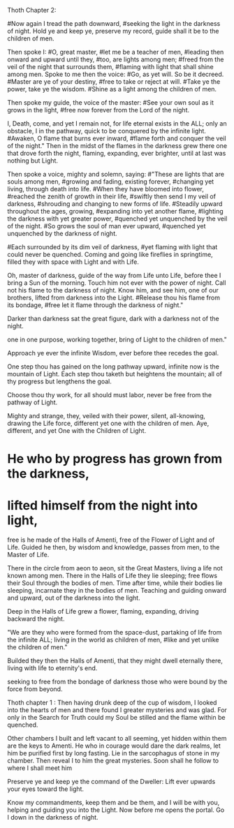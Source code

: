 Thoth Chapter 2:

#Now again I tread the path downward,
#seeking the light in the darkness of night.
Hold ye and keep ye, preserve my record,
guide shall it be to the children of men.

Then spoke I:
#O, great master,
#let me be a teacher of men,
#leading then onward and upward until they,
#too, are lights among men;
#freed from the veil of the night that surrounds them,
#flaming with light that shall shine among men.
Spoke to me then the voice:
#Go, as yet will. So be it decreed.
#Master are ye of your destiny,
#free to take or reject at will.
#Take ye the power, take ye the wisdom.
#Shine as a light among the children of men.

Then spoke my guide, the voice of the master:
#See your own soul as it grows in the light,
#free now forever from the Lord of the night.

I, Death, come, and yet I remain not,
for life eternal exists in the ALL;
only an obstacle, I in the pathway,
quick to be conquered by the infinite light.
#Awaken, O flame that burns ever inward,
#flame forth and conquer the veil of the night."
Then in the midst of the flames
in the darkness grew there one that
drove forth the night, flaming, expanding,
ever brighter, until at last was nothing but Light.

Then spoke a voice, mighty and solemn, saying:
#"These are lights that are souls among men,
#growing and fading, existing forever,
#changing yet living, through death into life.
#When they have bloomed into flower,
#reached the zenith of growth in their life,
#swiftly then send I my veil of darkness,
#shrouding and changing to new forms of life.
#Steadily upward throughout the ages, growing,
#expanding into yet another flame,
#lighting the darkness with yet greater power,
#quenched yet unquenched by the veil of the night.
#So grows the soul of man ever upward,
#quenched yet unquenched by the darkness of night.

#Each surrounded by its dim veil of darkness,
#yet flaming with light that could never be quenched.
Coming and going like fireflies in springtime,
filled they with space with Light and with Life.

Oh, master of darkness,
guide of the way from Life unto Life,
before thee I bring a Sun of the morning.
Touch him not ever with the power of night.
Call not his flame to the darkness of night.
Know him, and see him,
one of our brothers,
lifted from darkness into the Light.
#Release thou his flame from its bondage,
#free let it flame through the darkness of night."

Darker than darkness sat the great figure,
dark with a darkness not of the night.

one in one purpose, working together,
bring of Light to the children of men."

Approach ye ever the infinite Wisdom,
ever before thee recedes the goal.

One step thou has gained on the long pathway upward,
infinite now is the mountain of Light.
Each step thou taketh but heightens the mountain;
all of thy progress but lengthens the goal.

Choose thou thy work, for all should must labor,
never be free from the pathway of Light.

Mighty and strange, they,
veiled with their power,
silent, all-knowing,
drawing the Life force,
different yet one with the
children of men.
Aye, different, and yet One
with the Children of Light.

# He who by progress has grown from the darkness,
# lifted himself from the night into light,
free is he made of the Halls of Amenti,
free of the Flower of Light and of Life.
Guided he then, by wisdom and knowledge,
passes from men, to the Master of Life.

There in the circle from aeon to aeon,
sit the Great Masters,
living a life not known among men.
There in the Halls of Life they lie sleeping;
free flows their Soul through the bodies of men.
Time after time, while their bodies lie sleeping,
incarnate they in the bodies of men.
Teaching and guiding onward and upward,
out of the darkness into the light.

Deep in the Halls of Life grew a flower, flaming,
expanding, driving backward the night.

"We are they who were formed from the space-dust,
partaking of life from the infinite ALL;
living in the world as children of men,
#like and yet unlike the children of men."

Builded they then the Halls of Amenti,
that they might dwell eternally there,
living with life to eternity's end.

seeking to free from the bondage of darkness
those who were bound by the force from beyond.

Thoth chapter 1 :
Then having drunk deep of the cup of wisdom,
I looked into the hearts of men and there found I
greater mysteries and was glad.
For only in the Search for Truth could my Soul
be stilled and the flame within be quenched.

Other chambers I built and left vacant to all seeming,
yet hidden within them are the keys to Amenti.
He who in courage would dare the dark realms,
let him be purified first by long fasting.
Lie in the sarcophagus of stone in my chamber.
Then reveal I to him the great mysteries.
Soon shall he follow to where I shall meet him

Preserve ye and keep ye the command of the Dweller:
Lift ever upwards your eyes toward the light.

Know my commandments,
keep them and be them,
and I will be with you,
helping and guiding you into the Light.
Now before me opens the portal.
Go I down in the darkness of night.
